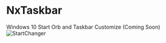 # NxTaskbar
Windows 10 Start Orb and Taskbar Customize (Coming Soon)
![StartChanger](https://github.com/NettixCode/NxTaskbar/assets/20787864/3f8d96d3-5916-4417-a8f8-8a721f902cd7)
